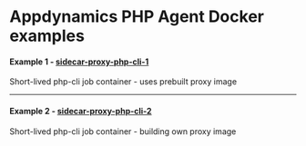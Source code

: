 # Appdynamics PHP Agent Docker examples


#### Example 1 - [sidecar-proxy-php-cli-1](sidecar-proxy-php-cli-1/)
Short-lived php-cli job container - uses prebuilt proxy image 

---

#### Example 2 - [sidecar-proxy-php-cli-2](sidecar-proxy-php-cli-2/)
Short-lived php-cli job container - building own proxy image
